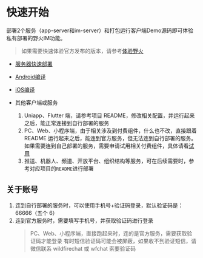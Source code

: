 # 快速开始
部署2个服务（app-server和im-server）和打包运行客户端Demo源码即可体验私有部署的野火IM功能。
> 如果需要快速体验官方发布的版本，请参考[体验野火](../demo/README.md)

* [服务器快速部署](server.md)

* [Android编译](android.md)

* [iOS编译](iOS.md)

*  其他客户端或服务
   1. Uniapp、Flutter 端，请参考项目 README，修改相关配置，并运行起来之后，能正常连接到自行部署的服务
   2. PC、Web、小程序端，由于相关涉及到付费组件，什么也不改，直接跟着 README 运行起来之后，能连到官方服务，但无法连到自行部署的服务。如果需要连到自己部署的服务，需要申请试用相关付费组件，具体请看[试用](../trial/README.md)
   3. 推送、机器人、频道、开放平台、组织结构等服务，可在后续需要时，参考对应项目的`README`进行部署


## 关于账号
1. 连到自行部署的服务时，可以使用手机号+验证码登录，默认验证码是：66666（五个 6）
2. 连到官方服务时，需要填写手机号，并获取验证码进行登录
   > PC、Web、小程序端，直接跑起来时，连的是官方服务，需要获取验证码才能登录
   > 有时短信验证码可能会被屏蔽，如果收不到验证短信，请微信联系 wildfirechat 或 wfchat 索要验证码
